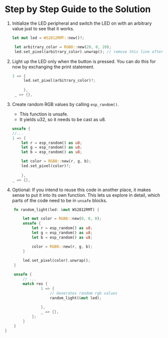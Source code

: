 # Step by Step Guide to the Solution

1. Initialize the LED peripheral and switch the LED on with an arbitrary value just to see that it works.
   ```rust
   let mut led = WS2812RMT::new()?;
   
    let arbitrary_color = RGB8::new(20, 0, 20);
    led.set_pixel(arbitrary_color).unwrap(); // remove this line after you tried it once
   ```
2. Light up the LED only when the button is pressed. You can do this for now by exchanging the print statement. 
   ```rust
   1 => {
        led.set_pixel(arbitrary_color)?;
                    
        },
    _ => {},
   ```
3. Create random RGB values by calling `esp_random()`. 
   * This function is unsafe. 
   * It yields u32, so it needs to be cast as u8.

    ```rust
    unsafe {
    //...
    1 => {
        let r = esp_random() as u8;
        let g = esp_random() as u8;
        let b = esp_random() as u8;

        let color = RGB8::new(r, g, b);
        led.set_pixel(color)?;
                    
        },
    _ => {},
   ```

4. Optional: If you intend to reuse this code in another place, it makes sense to put it into its own function. This lets us explore in detail, which parts of the code need to be in `unsafe` blocks.

```rust 
    fn random_light(led: &mut WS2812RMT) {

        let mut color = RGB8::new(0, 0, 0);
        unsafe {
            let r = esp_random() as u8;
            let g = esp_random() as u8;
            let b = esp_random() as u8;

            color = RGB8::new(r, g, b);
        }
    
        led.set_pixel(color).unwrap();
    }

    unsafe {
        // ...
        match res {
                1 => {
                    // Generates random rgb values
                    random_light(&mut led);
                    
                },
                _ => {},
            };
        }
    }
}
```

